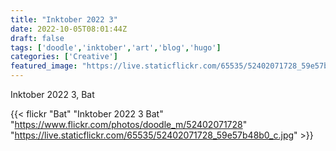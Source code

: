 ```yaml
---
title: "Inktober 2022 3"
date: 2022-10-05T08:01:44Z
draft: false
tags: ['doodle','inktober','art','blog','hugo']
categories: ['Creative']
featured_image: "https://live.staticflickr.com/65535/52402071728_59e57b48b0_c.jpg"
---
```


Inktober 2022 3, Bat


{{< flickr "Bat"
           "Inktober 2022 3 Bat"
           "https://www.flickr.com/photos/doodle_m/52402071728"
           "https://live.staticflickr.com/65535/52402071728_59e57b48b0_c.jpg" >}}
